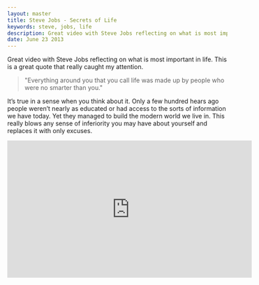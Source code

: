 ```yaml
---
layout: master
title: Steve Jobs - Secrets of Life
keywords: steve, jobs, life
description: Great video with Steve Jobs reflecting on what is most important in life. This is a great quote that really caught my attention.
date: June 23 2013
---
```


Great video with Steve Jobs reflecting on what is most important in life. This is a great quote that really caught my attention.

> "Everything around you that you call life was made up by people who were no smarter than you."

It’s true in a sense when you think about it. Only a few hundred hears ago people weren’t nearly as educated or had access to the sorts of information we have today. Yet they managed to build the modern world we live in. This really blows any sense of inferiority you may have about yourself and replaces it with only excuses.

<iframe width="560" height="315" src="http://www.youtube.com/embed/kYfNvmF0Bqw" frameborder="0" allowfullscreen=""></iframe>